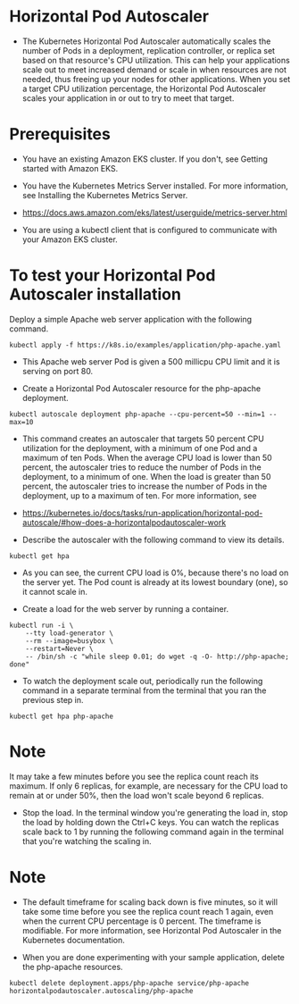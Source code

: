 # Horizontal Pod Autoscaler

- The Kubernetes Horizontal Pod Autoscaler automatically scales the number of Pods in a deployment, replication controller, or replica set based on that resource's CPU utilization. This can help your applications scale out to meet increased demand or scale in when resources are not needed, thus freeing up your nodes for other applications. When you set a target CPU utilization percentage, the Horizontal Pod Autoscaler scales your application in or out to try to meet that target.

# Prerequisites

- You have an existing Amazon EKS cluster. If you don't, see Getting started with Amazon EKS.

- You have the Kubernetes Metrics Server installed. For more information, see Installing the Kubernetes Metrics Server.
- https://docs.aws.amazon.com/eks/latest/userguide/metrics-server.html

- You are using a kubectl client that is configured to communicate with your Amazon EKS cluster.

# To test your Horizontal Pod Autoscaler installation
Deploy a simple Apache web server application with the following command.

```
kubectl apply -f https://k8s.io/examples/application/php-apache.yaml

```

- This Apache web server Pod is given a 500 millicpu CPU limit and it is serving on port 80.

- Create a Horizontal Pod Autoscaler resource for the php-apache deployment.
  
```
kubectl autoscale deployment php-apache --cpu-percent=50 --min=1 --max=10
```

- This command creates an autoscaler that targets 50 percent CPU utilization for the deployment, with a minimum of one Pod and a maximum of ten Pods. When the average CPU load is lower than 50 percent, the autoscaler tries to reduce the number of Pods in the deployment, to a minimum of one. When the load is greater than 50 percent, the autoscaler tries to increase the number of Pods in the deployment, up to a maximum of ten. For more information, see
 
- https://kubernetes.io/docs/tasks/run-application/horizontal-pod-autoscale/#how-does-a-horizontalpodautoscaler-work
  
- Describe the autoscaler with the following command to view its details.

```
kubectl get hpa

```

- As you can see, the current CPU load is 0%, because there's no load on the server yet. The Pod count is already at its lowest boundary (one), so it cannot scale in.

 - Create a load for the web server by running a container.
```
kubectl run -i \
    --tty load-generator \
    --rm --image=busybox \
    --restart=Never \
    -- /bin/sh -c "while sleep 0.01; do wget -q -O- http://php-apache; done"
```

- To watch the deployment scale out, periodically run the following command in a separate terminal from the terminal that you ran the previous step in.
```
kubectl get hpa php-apache
```
# Note
It may take a few minutes before you see the replica count reach its maximum. If only 6 replicas, for example, are necessary for the CPU load to remain at or under 50%, then the load won't scale beyond 6 replicas.

- Stop the load. In the terminal window you're generating the load in, stop the load by holding down the Ctrl+C keys. You can watch the replicas scale back to 1 by running the following command again in the terminal that you're watching the scaling in.

 # Note
- The default timeframe for scaling back down is five minutes, so it will take some time before you see the replica count reach 1 again, even when the current CPU percentage is 0 percent. The timeframe is modifiable. For more information, see Horizontal Pod Autoscaler in the Kubernetes documentation.

-  When you are done experimenting with your sample application, delete the php-apache resources.
```
kubectl delete deployment.apps/php-apache service/php-apache horizontalpodautoscaler.autoscaling/php-apache
```
